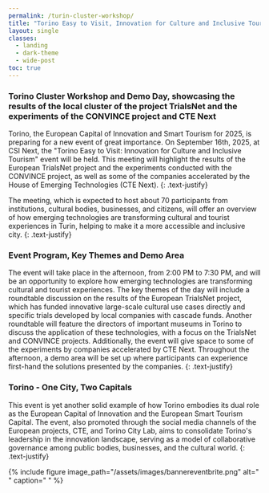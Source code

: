 ```yaml
---
permalink: /turin-cluster-workshop/
title: "Torino Easy to Visit, Innovation for Culture and Inclusive Tourism"
layout: single
classes:
  - landing
  - dark-theme
  - wide-post
toc: true
---
```


### Torino Cluster Workshop and Demo Day, showcasing the results of the local cluster of the project TrialsNet and the experiments of the CONVINCE project and CTE Next
Torino, the European Capital of Innovation and Smart Tourism for 2025, is preparing for a new event of great importance. On September 16th, 2025, at CSI Next, the "Torino Easy to Visit: Innovation for Culture and Inclusive Tourism" event will be held. This meeting will highlight the results of the European TrialsNet project and the experiments conducted with the CONVINCE project, as well as some of the companies accelerated by the House of Emerging Technologies (CTE Next).
{: .text-justify}

The meeting, which is expected to host about 70 participants from institutions, cultural bodies, businesses, and citizens, will offer an overview of how emerging technologies are transforming cultural and tourist experiences in Turin, helping to make it a more accessible and inclusive city.
{: .text-justify}

### Event Program, Key Themes and Demo Area

The event will take place in the afternoon, from 2:00 PM to 7:30 PM, and will be an opportunity to explore how emerging technologies are transforming cultural and tourist experiences. The key themes of the day will include a roundtable discussion on the results of the European TrialsNet project, which has funded innovative large-scale cultural use cases directly and specific trials developed by local companies with cascade funds. Another roundtable will feature the directors of important museums in Torino to discuss the application of these technologies, with a focus on the TrialsNet and CONVINCE projects. Additionally, the event will give space to some of the experiments by companies accelerated by CTE Next. Throughout the afternoon, a demo area will be set up where participants can experience first-hand the solutions presented by the companies.
{: .text-justify}

### Torino - One City, Two Capitals

This event is yet another solid example of how Torino embodies its dual role as the European Capital of Innovation and the European Smart Tourism Capital. The event, also promoted through the social media channels of the European projects, CTE, and Torino City Lab, aims to consolidate Torino&#39;s leadership in the innovation landscape, serving as a model of collaborative governance among public bodies, businesses, and the cultural world.
{: .text-justify}

{% include figure image_path="/assets/images/bannereventbrite.png" alt=" " caption=" " %}

